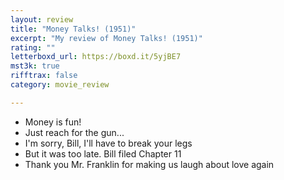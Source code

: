 ```yaml
---
layout: review
title: "Money Talks! (1951)"
excerpt: "My review of Money Talks! (1951)"
rating: ""
letterboxd_url: https://boxd.it/5yjBE7
mst3k: true
rifftrax: false
category: movie_review

---
```


* Money is fun!
* Just reach for the gun...
* I'm sorry, Bill, I'll have to break your legs
* But it was too late. Bill filed Chapter 11
* Thank you Mr. Franklin for making us laugh about love again